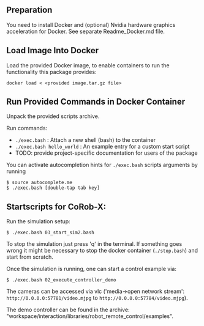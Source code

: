 ## Preparation

You need to install Docker and (optional) Nvidia hardware graphics acceleration for Docker. See separate Readme_Docker.md file.

## Load Image Into Docker

Load the provided Docker image, to enable containers to run the functionality this package provides:

    docker load < <provided image.tar.gz file>

## Run Provided Commands in Docker Container

Unpack the provided scripts archive.

Run commands:

 * `./exec.bash` : Attach a new shell (bash) to the container
 * `./exec.bash hello_world` : An example entry for a custom start script
 * TODO: provide project-specific documentation for users of the package

You can activate autocompletion hints for `./exec.bash` scripts arguments by running

    $ source autocomplete.me
    $ ./exec.bash [double-tap tab key]

## Startscripts for CoRob-X:

Run the simulation setup:

    $ ./exec.bash 03_start_sim2.bash

To stop the simulation just press 'q' in the terminal. If something goes wrong
it might be necessary to stop the docker container (`./stop.bash`) and start from scratch.

Once the simulation is running, one can start a control example via:

    $ ./exec.bash 02_execute_controller_demo

The cameras can be accessed via vlc ('media->open network stream': `http://0.0.0.0:57781/video.mjpg` to `http://0.0.0.0:57784/video.mjpg`).

The demo controller can be found in the archive: "workspace/interaction/libraries/robot_remote_control/examples".

